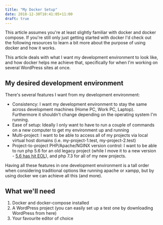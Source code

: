 ```yaml
---
title: "My Docker Setup"
date: 2018-12-30T10:41:05+11:00
draft: true
---
```


This article assumes you're at least slightly familiar with docker and docker compose. If you're still only just getting started with docker I'd check out the following resources to learn a bit more about the purpose of using docker and how it works.

This article deals with what I want my development environment to look like, and how docker helps me achieve that, specifically for when I'm working on several WordPress sites at once.

## My desired development environment

There's several features I want from my development environment:

- Consistency: I want my development environment to stay the same across development machines (Home PC, Work PC, Laptop). Furthermore it shouldn't change depending on the operating system I'm running.
- Ease of setup: Ideally I only want to have to run a couple of commands on a new computer to get my environment up and running
- Multi-project: I want to be able to access all of my projects via local virtual host domains (i.e. my-project-1.test, my-project-2.test)
- Project-to-project PHP/Apache/NGINX version control: I want to be able to run php 5.6 for an old legacy project (while I move it to a new version - [5.6 has hit EOL](http://php.net/supported-versions.php)), and php 7.3 for all of my new projects.

Having all these features in one development environment is a tall order when considering traditional options like running apache or xampp, but by using docker we can achieve all this (and more).

## What we'll need

1. Docker and docker-compose installed
2. A WordPress project (you can easily set up a test one by downloading WordPress from here)
3. Your favourite editor of choice